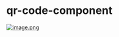 # qr-code-component
[![image.png](https://i.postimg.cc/nzgPBgYh/image.png)](https://postimg.cc/gXysPMTC)
